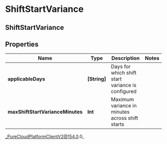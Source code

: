 # ShiftStartVariance

## ShiftStartVariance

## Properties

|Name | Type | Description | Notes|
|------------ | ------------- | ------------- | -------------|
| **applicableDays** | **[String]** | Days for which shift start variance is configured | |
| **maxShiftStartVarianceMinutes** | **Int** | Maximum variance in minutes across shift starts | |



_PureCloudPlatformClientV2@154.0.0_
